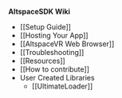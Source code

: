 **AltspaceSDK Wiki**
* [[Setup Guide]]
* [[Hosting Your App]]
* [[AltspaceVR Web Browser]]
* [[Troubleshooting]]
* [[Resources]]
* [[How to contribute]]
* User Created Libraries
  * [[UltimateLoader]]
